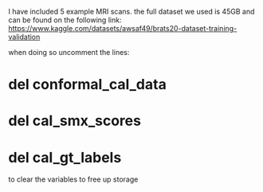 I have included 5 example MRI scans. the full dataset we used is 45GB and can be found on the following link: https://www.kaggle.com/datasets/awsaf49/brats20-dataset-training-validation 

when doing so uncomment the lines:

# del conformal_cal_data 
# del cal_smx_scores
# del cal_gt_labels

to clear the variables to free up storage
